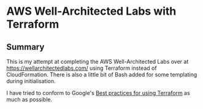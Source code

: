 # AWS Well-Architected Labs with Terraform

## Summary

This is my attempt at completing the AWS Well-Architected Labs over at https://wellarchitectedlabs.com/ using Terraform instead of CloudFormation. There is also a little bit of Bash added for some templating during initialisation.

I have tried to conform to Google's [Best practices for using Terraform](https://cloud.google.com/docs/terraform/best-practices-for-terraform) as much as possible.
